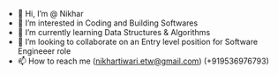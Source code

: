 - 👋 Hi, I’m @ Nikhar
- 👀 I’m interested in Coding and Building Softwares 
- 🌱 I’m currently learning Data Structures & Algorithms
- 💞️ I’m looking to collaborate on an Entry level position for Software Engineeer role
- 📫 How to reach me (nikhartiwari.etw@gmail.com) (+919536976793)

<!---
nikhartiwari9536/nikhartiwari9536 is a ✨ special ✨ repository because its `README.md` (this file) appears on your GitHub profile.
You can click the Preview link to take a look at your changes.
--->
